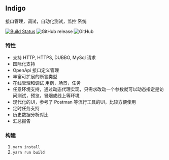 ## Indigo
接口管理，调试，自动化测试，监控 系统

[![Build Status](https://travis-ci.org/asura-pro/indigo.svg?branch=master)](https://travis-ci.org/asura-pro/indigo)
![GitHub release](https://img.shields.io/github/release/asura-pro/indigo.svg)
![GitHub](https://img.shields.io/github/license/asura-pro/indigo.svg)

### 特性

- 支持 HTTP, HTTPS, DUBBO, MySql 请求
- 国际化支持
- OpenApi 接口定义管理
- 丰富可扩展的断言类型
- 在线管理和调试 用例，场景，任务
- 任意环境支持，通过动态代理实现，只需求改动一个参数就可以动态指定是访问测试，预览，冒烟或线上等环境
- 现代化的UI，参考了 Postman 等流行工具的UI，比较方便使用
- 定时任务支持
- 历史数据分析对比
- 汇总报告

### 构建

1. `yarn install`
2. `yarn run build`

